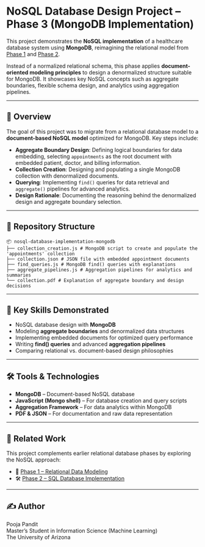 # NoSQL Database Design Project – Phase 3 (MongoDB Implementation)

This project demonstrates the **NoSQL implementation** of a healthcare database system using **MongoDB**, reimagining the relational model from [Phase 1](https://github.com/panditpooja/data-modeling-relational-database-sql) and [Phase 2](https://github.com/panditpooja/relational-database-sql-implementation).  

Instead of a normalized relational schema, this phase applies **document-oriented modeling principles** to design a denormalized structure suitable for MongoDB. It showcases key NoSQL concepts such as aggregate boundaries, flexible schema design, and analytics using aggregation pipelines.

---

## 📖 Overview

The goal of this project was to migrate from a relational database model to a **document-based NoSQL model** optimized for MongoDB. Key steps include:

- **Aggregate Boundary Design**: Defining logical boundaries for data embedding, selecting `appointments` as the root document with embedded patient, doctor, and billing information.  
- **Collection Creation**: Designing and populating a single MongoDB collection with denormalized documents.  
- **Querying**: Implementing `find()` queries for data retrieval and `aggregate()` pipelines for advanced analytics.  
- **Design Rationale**: Documenting the reasoning behind the denormalized design and aggregate boundary selection.

---

## 📂 Repository Structure
```
📦 nosql-database-implementation-mongodb
├── collection_creation.js # MongoDB script to create and populate the 'appointments' collection
├── collection.json # JSON file with embedded appointment documents
├── find_queries.js # MongoDB find() queries with explanations
├── aggregate_pipelines.js # Aggregation pipelines for analytics and summaries
└── collection.pdf # Explanation of aggregate boundary and design decisions
```

---

## 🧠 Key Skills Demonstrated
- NoSQL database design with **MongoDB**  
- Modeling **aggregate boundaries** and denormalized data structures  
- Implementing embedded documents for optimized query performance  
- Writing **find() queries** and advanced **aggregation pipelines**  
- Comparing relational vs. document-based design philosophies  

---

## 🛠 Tools & Technologies
- **MongoDB** – Document-based NoSQL database  
- **JavaScript (Mongo shell)** – For database creation and query scripts  
- **Aggregation Framework** – For data analytics within MongoDB  
- **PDF & JSON** – For documentation and raw data representation

---

## 📎 Related Work
This project complements earlier relational database phases by exploring the NoSQL approach:

- 🧱 [Phase 1 – Relational Data Modeling](https://github.com/panditpooja/data-modeling-relational-database-sql)  
- 🛠️ [Phase 2 – SQL Database Implementation](https://github.com/panditpooja/relational-database-sql-implementation)

---

## ✍️ Author
Pooja Pandit  
Master’s Student in Information Science (Machine Learning)  
The University of Arizona
